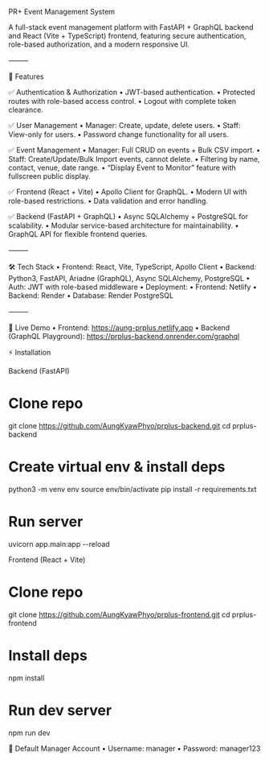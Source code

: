 PR+ Event Management System

A full-stack event management platform with FastAPI + GraphQL backend and React (Vite + TypeScript) frontend, featuring secure authentication, role-based authorization, and a modern responsive UI.

⸻

🚀 Features

✅ Authentication & Authorization
	•	JWT-based authentication.
	•	Protected routes with role-based access control.
	•	Logout with complete token clearance.

✅ User Management
	•	Manager: Create, update, delete users.
	•	Staff: View-only for users.
	•	Password change functionality for all users.

✅ Event Management
	•	Manager: Full CRUD on events + Bulk CSV import.
	•	Staff: Create/Update/Bulk Import events, cannot delete.
	•	Filtering by name, contact, venue, date range.
	•	“Display Event to Monitor” feature with fullscreen public display.

✅ Frontend (React + Vite)
	•	Apollo Client for GraphQL.
	•	Modern UI with role-based restrictions.
	•	Data validation and error handling.

✅ Backend (FastAPI + GraphQL)
	•	Async SQLAlchemy + PostgreSQL for scalability.
	•	Modular service-based architecture for maintainability.
	•	GraphQL API for flexible frontend queries.

⸻

🛠️ Tech Stack
	•	Frontend: React, Vite, TypeScript, Apollo Client
	•	Backend: Python3, FastAPI, Ariadne (GraphQL), Async SQLAlchemy, PostgreSQL
	•	Auth: JWT with role-based middleware
	•	Deployment:
	•	Frontend: Netlify
	•	Backend: Render
	•	Database: Render PostgreSQL

⸻

🔗 Live Demo
	•	Frontend: https://aung-prplus.netlify.app
	•	Backend (GraphQL Playground): https://prplus-backend.onrender.com/graphql

⚡ Installation

Backend (FastAPI)
  # Clone repo
git clone https://github.com/AungKyawPhyo/prplus-backend.git
cd prplus-backend

# Create virtual env & install deps
python3 -m venv env
source env/bin/activate
pip install -r requirements.txt

# Run server
uvicorn app.main:app --reload

Frontend (React + Vite)
# Clone repo
git clone  https://github.com/AungKyawPhyo/prplus-frontend.git
cd prplus-frontend

# Install deps
npm install

# Run dev server
npm run dev


🧪 Default Manager Account
	•	Username: manager
	•	Password: manager123
